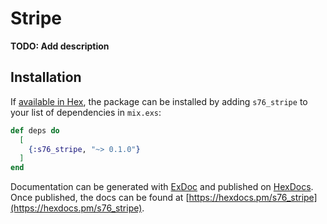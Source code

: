 # Stripe

**TODO: Add description**

## Installation

If [available in Hex](https://hex.pm/docs/publish), the package can be installed
by adding `s76_stripe` to your list of dependencies in `mix.exs`:

```elixir
def deps do
  [
    {:s76_stripe, "~> 0.1.0"}
  ]
end
```

Documentation can be generated with [ExDoc](https://github.com/elixir-lang/ex_doc)
and published on [HexDocs](https://hexdocs.pm). Once published, the docs can
be found at [https://hexdocs.pm/s76_stripe](https://hexdocs.pm/s76_stripe).

